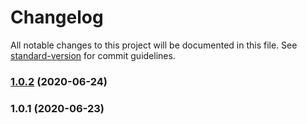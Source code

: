 # Changelog

All notable changes to this project will be documented in this file. See [standard-version](https://github.com/conventional-changelog/standard-version) for commit guidelines.

### [1.0.2](https://github.com/getnacelle/vuepress-plugin-github-markdown/compare/v1.0.1...v1.0.2) (2020-06-24)

### 1.0.1 (2020-06-23)
